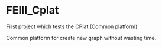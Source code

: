 # FEIII_Cplat
First project which tests the CPlat (Common platform)

Common platform for create new graph without wasting time.
